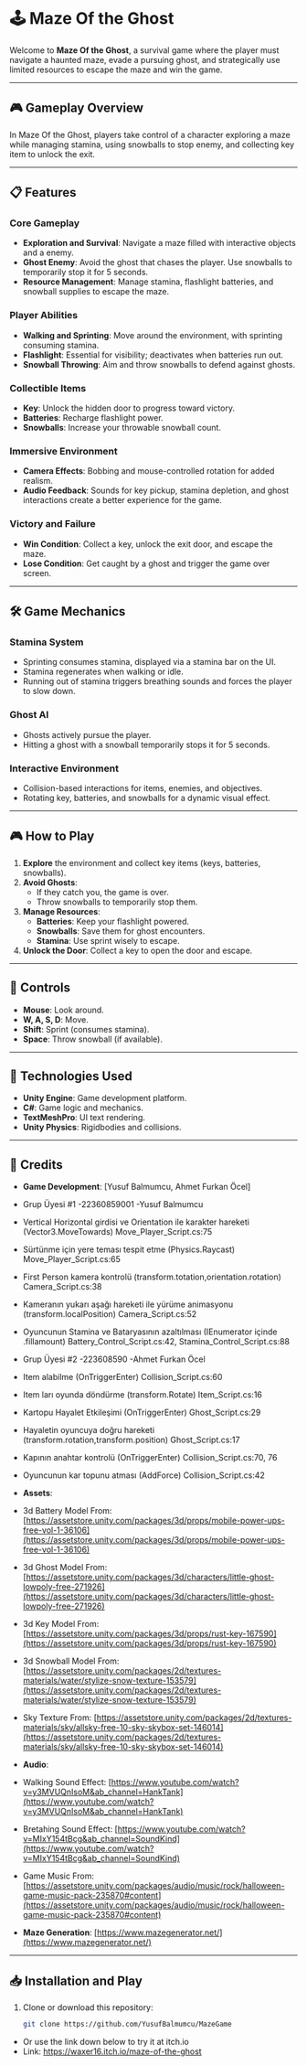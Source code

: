 # 🕹️ Maze Of the Ghost

Welcome to **Maze Of the Ghost**, a survival game where the player must navigate a haunted maze, evade a pursuing ghost, and strategically use limited resources to escape the maze and win the game.

---

## 🎮 Gameplay Overview

In Maze Of the Ghost, players take control of a character exploring a maze while managing stamina, using snowballs to stop enemy, and collecting key item to unlock the exit.

---

## 📋 Features

### Core Gameplay
- **Exploration and Survival**: Navigate a maze filled with interactive objects and a enemy.
- **Ghost Enemy**: Avoid the ghost that chases the player. Use snowballs to temporarily stop it for 5 seconds.
- **Resource Management**: Manage stamina, flashlight batteries, and snowball supplies to escape the maze.

### Player Abilities
- **Walking and Sprinting**: Move around the environment, with sprinting consuming stamina.
- **Flashlight**: Essential for visibility; deactivates when batteries run out.
- **Snowball Throwing**: Aim and throw snowballs to defend against ghosts.

### Collectible Items
- **Key**: Unlock the hidden door to progress toward victory.
- **Batteries**: Recharge flashlight power.
- **Snowballs**: Increase your throwable snowball count.

### Immersive Environment
- **Camera Effects**: Bobbing and mouse-controlled rotation for added realism.
- **Audio Feedback**: Sounds for key pickup, stamina depletion, and ghost interactions create a better experience for the game.

### Victory and Failure
- **Win Condition**: Collect a key, unlock the exit door, and escape the maze.
- **Lose Condition**: Get caught by a ghost and trigger the game over screen.

---

## 🛠️ Game Mechanics

### Stamina System
- Sprinting consumes stamina, displayed via a stamina bar on the UI.
- Stamina regenerates when walking or idle.
- Running out of stamina triggers breathing sounds and forces the player to slow down.

### Ghost AI
- Ghosts actively pursue the player.
- Hitting a ghost with a snowball temporarily stops it for 5 seconds.

### Interactive Environment
- Collision-based interactions for items, enemies, and objectives.
- Rotating key, batteries, and snowballs for a dynamic visual effect.

---

## 🎮 How to Play

1. **Explore** the environment and collect key items (keys, batteries, snowballs).
2. **Avoid Ghosts**:
   - If they catch you, the game is over.
   - Throw snowballs to temporarily stop them.
3. **Manage Resources**:
   - **Batteries**: Keep your flashlight powered.
   - **Snowballs**: Save them for ghost encounters.
   - **Stamina**: Use sprint wisely to escape.
4. **Unlock the Door**: Collect a key to open the door and escape.

---

## 🧩 Controls

- **Mouse**: Look around.
- **W, A, S, D**: Move.
- **Shift**: Sprint (consumes stamina).
- **Space**: Throw snowball (if available).

---

## 🔧 Technologies Used

- **Unity Engine**: Game development platform.
- **C#**: Game logic and mechanics.
- **TextMeshPro**: UI text rendering.
- **Unity Physics**: Rigidbodies and collisions.

---

## 📜 Credits

- **Game Development**: [Yusuf Balmumcu, Ahmet Furkan Öcel]
- Grup Üyesi #1 -22360859001 -Yusuf Balmumcu
- Vertical Horizontal girdisi ve Orientation ile karakter hareketi (Vector3.MoveTowards) Move_Player_Script.cs:75
- Sürtünme için yere teması tespit etme (Physics.Raycast) Move_Player_Script.cs:65
- First Person kamera kontrolü (transform.totation,orientation.rotation) Camera_Script.cs:38
- Kameranın yukarı aşağı hareketi ile yürüme animasyonu (transform.localPosition) Camera_Script.cs:52
- Oyuncunun Stamina ve Bataryasının azaltılması (IEnumerator içinde .fillamount) Battery_Control_Script.cs:42, Stamina_Control_Script.cs:88
- Grup Üyesi #2 -223608590  -Ahmet Furkan Öcel
- Item alabilme (OnTriggerEnter) Collision_Script.cs:60
- Item ları oyunda döndürme (transform.Rotate) Item_Script.cs:16
- Kartopu Hayalet Etkileşimi (OnTriggerEnter) Ghost_Script.cs:29
- Hayaletin oyuncuya doğru hareketi (transform.rotation,transform.position) Ghost_Script.cs:17
- Kapının anahtar kontrolü (OnTriggerEnter) Collision_Script.cs:70, 76
- Oyuncunun kar topunu atması (AddForce) Collision_Script.cs:42


- **Assets**:
- 3d Battery Model From: [https://assetstore.unity.com/packages/3d/props/mobile-power-ups-free-vol-1-36106](https://assetstore.unity.com/packages/3d/props/mobile-power-ups-free-vol-1-36106)
- 3d Ghost Model From: [https://assetstore.unity.com/packages/3d/characters/little-ghost-lowpoly-free-271926](https://assetstore.unity.com/packages/3d/characters/little-ghost-lowpoly-free-271926)
- 3d Key Model From: [https://assetstore.unity.com/packages/3d/props/rust-key-167590](https://assetstore.unity.com/packages/3d/props/rust-key-167590)
- 3d Snowball Model From: [https://assetstore.unity.com/packages/2d/textures-materials/water/stylize-snow-texture-153579](https://assetstore.unity.com/packages/2d/textures-materials/water/stylize-snow-texture-153579)
- Sky Texture From: [https://assetstore.unity.com/packages/2d/textures-materials/sky/allsky-free-10-sky-skybox-set-146014](https://assetstore.unity.com/packages/2d/textures-materials/sky/allsky-free-10-sky-skybox-set-146014)
  
- **Audio**: 
- Walking Sound Effect: [https://www.youtube.com/watch?v=y3MVUQnIsoM&ab_channel=HankTank](https://www.youtube.com/watch?v=y3MVUQnIsoM&ab_channel=HankTank)
- Bretahing Sound Effect: [https://www.youtube.com/watch?v=MIxY154tBcg&ab_channel=SoundKind](https://www.youtube.com/watch?v=MIxY154tBcg&ab_channel=SoundKind)
- Game Music From: [https://assetstore.unity.com/packages/audio/music/rock/halloween-game-music-pack-235870#content](https://assetstore.unity.com/packages/audio/music/rock/halloween-game-music-pack-235870#content)

- **Maze Generation**: [https://www.mazegenerator.net/](https://www.mazegenerator.net/)


---

## 📥 Installation and Play

1. Clone or download this repository:
   ```bash
   git clone https://github.com/YusufBalmumcu/MazeGame

  - Or use the link down below to try it at itch.io
  - Link: https://waxer16.itch.io/maze-of-the-ghost
